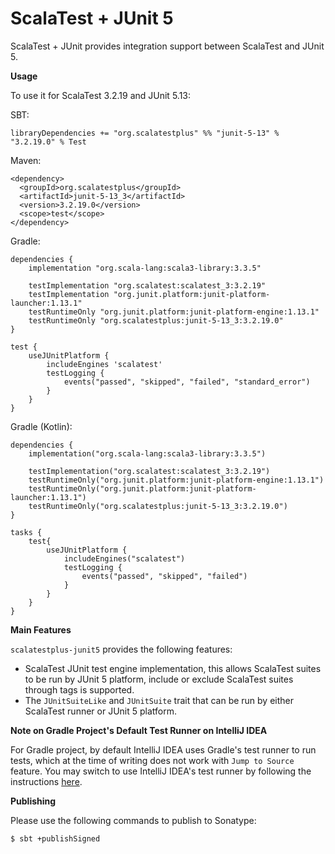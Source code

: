 # ScalaTest + JUnit 5
ScalaTest + JUnit provides integration support between ScalaTest and JUnit 5.

**Usage**

To use it for ScalaTest 3.2.19 and JUnit 5.13:

SBT:

```
libraryDependencies += "org.scalatestplus" %% "junit-5-13" % "3.2.19.0" % Test
```

Maven:

```
<dependency>
  <groupId>org.scalatestplus</groupId>
  <artifactId>junit-5-13_3</artifactId>
  <version>3.2.19.0</version>
  <scope>test</scope>
</dependency>
```

Gradle:

```
dependencies {
    implementation "org.scala-lang:scala3-library:3.3.5"

    testImplementation "org.scalatest:scalatest_3:3.2.19"
    testImplementation "org.junit.platform:junit-platform-launcher:1.13.1"
    testRuntimeOnly "org.junit.platform:junit-platform-engine:1.13.1"
    testRuntimeOnly "org.scalatestplus:junit-5-13_3:3.2.19.0"
}

test {
    useJUnitPlatform {
        includeEngines 'scalatest'
        testLogging {
            events("passed", "skipped", "failed", "standard_error")
        }
    }
}
```

Gradle (Kotlin):

```
dependencies {
    implementation("org.scala-lang:scala3-library:3.3.5")

    testImplementation("org.scalatest:scalatest_3:3.2.19")
    testRuntimeOnly("org.junit.platform:junit-platform-engine:1.13.1")
    testRuntimeOnly("org.junit.platform:junit-platform-launcher:1.13.1")
    testRuntimeOnly("org.scalatestplus:junit-5-13_3:3.2.19.0")
}

tasks {
    test{
        useJUnitPlatform {
            includeEngines("scalatest")
            testLogging {
                events("passed", "skipped", "failed")
            }
        }
    }
}
```

**Main Features**

`scalatestplus-junit5` provides the following features:

  - ScalaTest JUnit test engine implementation, this allows ScalaTest suites to be run by JUnit 5 platform, include or exclude ScalaTest suites through tags is supported.
  - The `JUnitSuiteLike` and `JUnitSuite` trait that can be run by either ScalaTest runner or JUnit 5 platform.

**Note on Gradle Project's Default Test Runner on IntelliJ IDEA**

For Gradle project, by default IntelliJ IDEA uses Gradle's test runner to run tests, which at the time of writing does not work with `Jump to Source` feature.  You may switch to use IntelliJ IDEA's test runner by following the instructions [here](https://www.jetbrains.com/help/idea/work-with-tests-in-gradle.html#configure_gradle_test_runner).

**Publishing**

Please use the following commands to publish to Sonatype:

```
$ sbt +publishSigned
```
